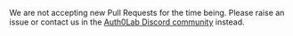 We are not accepting new Pull Requests for the time being. Please raise an issue or contact us in the [Auth0Lab Discord community](https://discord.gg/8naAwJfWN6) instead.
